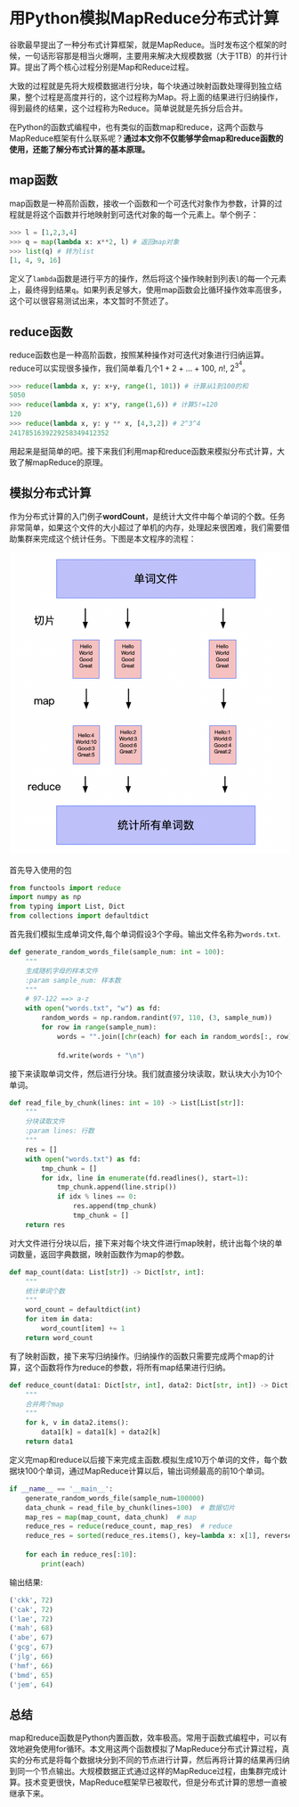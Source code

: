 # 用Python模拟MapReduce分布式计算

谷歌最早提出了一种分布式计算框架，就是MapReduce。当时发布这个框架的时候，一句话形容那是相当火爆啊，主要用来解决大规模数据（大于1TB）的并行计算。提出了两个核心过程分别是Map和Reduce过程。

大致的过程就是先将大规模数据进行分块，每个块通过映射函数处理得到独立结果，整个过程是高度并行的，这个过程称为Map。将上面的结果进行归纳操作，得到最终的结果，这个过程称为Reduce。简单说就是先拆分后合并。

在Python的函数式编程中，也有类似的函数map和reduce，这两个函数与MapReduce框架有什么联系呢？**通过本文你不仅能够学会map和reduce函数的使用，还能了解分布式计算的基本原理。**

## map函数
map函数是一种高阶函数，接收一个函数和一个可迭代对象作为参数，计算的过程就是将这个函数并行地映射到可迭代对象的每一个元素上。举个例子：

```python
>>> l = [1,2,3,4]
>>> q = map(lambda x: x**2, l) # 返回map对象
>>> list(q) # 转为list
[1, 4, 9, 16]
```

定义了`lambda`函数是进行平方的操作，然后将这个操作映射到列表`l`的每一个元素上，最终得到结果`q`。如果列表足够大，使用map函数会比循环操作效率高很多，这个可以很容易测试出来，本文暂时不赘述了。

## reduce函数
reduce函数也是一种高阶函数，按照某种操作对可迭代对象进行归纳运算。reduce可以实现很多操作，我们简单看几个$1+2+...+100$, $n!$, $2^{3^4}$。

```python
>>> reduce(lambda x, y: x+y, range(1, 101)) # 计算从1到100的和
5050
>>> reduce(lambda x, y: x*y, range(1,6)) # 计算5!=120
120
>>> reduce(lambda x, y: y ** x, [4,3,2]) # 2^3^4
2417851639229258349412352
```

用起来是挺简单的吧。接下来我们利用map和reduce函数来模拟分布式计算，大致了解mapReduce的原理。

## 模拟分布式计算
作为分布式计算的入门例子**wordCount**，是统计大文件中每个单词的个数。任务非常简单，如果这个文件的大小超过了单机的内存，处理起来很困难，我们需要借助集群来完成这个统计任务。下图是本文程序的流程：

![WX20200630-181911@2x](media/15935065581875/WX20200630-181911@2x.png)

首先导入使用的包

```python
from functools import reduce
import numpy as np
from typing import List, Dict
from collections import defaultdict
```

首先我们模拟生成单词文件,每个单词假设3个字母。输出文件名称为`words.txt`.

```python
def generate_random_words_file(sample_num: int = 100):
    """
    生成随机字母的样本文件
    :param sample_num: 样本数
    """
    # 97-122 ==> a-z
    with open("words.txt", "w") as fd:
        random_words = np.random.randint(97, 110, (3, sample_num))
        for row in range(sample_num):
            words = "".join([chr(each) for each in random_words[:, row]])

            fd.write(words + "\n")
```

接下来读取单词文件，然后进行分块。我们就直接分块读取，默认块大小为10个单词。

```python
def read_file_by_chunk(lines: int = 10) -> List[List[str]]:
    """
    分块读取文件
    :param lines: 行数
    """
    res = []
    with open("words.txt") as fd:
        tmp_chunk = []
        for idx, line in enumerate(fd.readlines(), start=1):
            tmp_chunk.append(line.strip())
            if idx % lines == 0:
                res.append(tmp_chunk)
                tmp_chunk = []
    return res
```

对大文件进行分块以后，接下来对每个块文件进行map映射，统计出每个块的单词数量，返回字典数据，映射函数作为map的参数。

```python
def map_count(data: List[str]) -> Dict[str, int]:
    """
    统计单词个数
    """
    word_count = defaultdict(int)
    for item in data:
        word_count[item] += 1
    return word_count
```

有了映射函数，接下来写归纳操作。归纳操作的函数只需要完成两个map的计算，这个函数将作为reduce的参数，将所有map结果进行归纳。

```python
def reduce_count(data1: Dict[str, int], data2: Dict[str, int]) -> Dict[str, int]:
    """
    合并两个map
    """
    for k, v in data2.items():
        data1[k] = data1[k] + data2[k]
    return data1
```

定义完map和reduce以后接下来完成主函数.模拟生成10万个单词的文件，每个数据块100个单词，通过MapReduce计算以后，输出词频最高的前10个单词。

```python
if __name__ == '__main__':
    generate_random_words_file(sample_num=100000)
    data_chunk = read_file_by_chunk(lines=100)  # 数据切片
    map_res = map(map_count, data_chunk)  # map
    reduce_res = reduce(reduce_count, map_res)  # reduce
    reduce_res = sorted(reduce_res.items(), key=lambda x: x[1], reverse=True)  # 排序

    for each in reduce_res[:10]:
        print(each)
```

输出结果:

```python
('ckk', 72)
('cak', 72)
('lae', 72)
('mah', 68)
('abe', 67)
('gcg', 67)
('jlg', 66)
('hmf', 66)
('bmd', 65)
('jem', 64)
```  

## 总结
map和reduce函数是Python内置函数，效率极高。常用于函数式编程中，可以有效地避免使用for循环。本文用这两个函数模拟了MapReduce分布式计算过程，真实的分布式是将每个数据块分到不同的节点进行计算，然后再将计算的结果再归纳到同一个节点输出。大规模数据正式通过这样的MapReduce过程，由集群完成计算。技术变更很快，MapReduce框架早已被取代，但是分布式计算的思想一直被继承下来。
